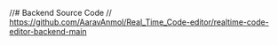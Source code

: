 //# Backend Source Code
// https://github.com/AaravAnmol/Real_Time_Code-editor/realtime-code-editor-backend-main

